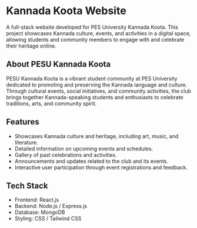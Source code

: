 # Kannada Koota Website

A full-stack website developed for PES University Kannada Koota. This project showcases Kannada culture, events, and activities in a digital space, allowing students and community members to engage with and celebrate their heritage online.

## About PESU Kannada Koota

PESU Kannada Koota is a vibrant student community at PES University dedicated to promoting and preserving the Kannada language and culture. Through cultural events, social initiatives, and community activities, the club brings together Kannada-speaking students and enthusiasts to celebrate traditions, arts, and community spirit.

## Features

- Showcases Kannada culture and heritage, including art, music, and literature.
- Detailed information on upcoming events and schedules.
- Gallery of past celebrations and activities.
- Announcements and updates related to the club and its events.
- Interactive user participation through event registrations and feedback.

## Tech Stack

- Frontend: React.js
- Backend: Node.js / Express.js
- Database: MongoDB
- Styling: CSS / Tailwind CSS

